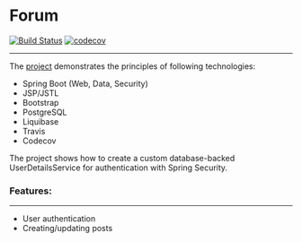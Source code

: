 # Forum
[![Build Status](https://travis-ci.com/amasterenko/job4j_forum.svg?branch=master)](https://travis-ci.com/amasterenko/job4j_forum)
[![codecov](https://codecov.io/gh/amasterenko/job4j_forum/branch/master/graph/badge.svg?token=H35M5WCTZQ)](https://codecov.io/gh/amasterenko/job4j_forum)  
____ 

The [project](https://dry-peak-39975.herokuapp.com) demonstrates the principles of following technologies:
- Spring Boot (Web, Data, Security)   
- JSP/JSTL  
- Bootstrap  
- PostgreSQL  
- Liquibase  
- Travis  
- Codecov  

The project shows how to create a custom database-backed UserDetailsService for authentication with Spring Security.  

### Features:  
____  
- User authentication  
- Creating/updating posts  


